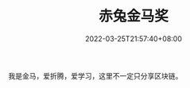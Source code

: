 ﻿---
weight: 
title: "赤兔金马奖"
description: "我是金马，爱折腾，爱学习，这里不一定只分享区块链"
date: 2022-03-25T21:57:40+08:00
lastmod: 2022-03-25T16:45:40+08:00
draft: false
authors: ["Metabd"]
featuredImage: "chitujinmajiang.jpg"
link: ""
tags: ["微信公众号","赤兔金马奖"]
categories: ["navigation"]
navigation: ["微信公众号"]
lightgallery: true
toc: true
pinned: false
recommend: false
recommend1: false
---
我是金马，爱折腾，爱学习，这里不一定只分享区块链。
